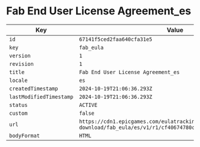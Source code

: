 # Fab End User License Agreement_es

| Key | Value |
| --- | ----- |
| `id` | `67141f5ced2faa640cfa31e5` |
| `key` | `fab_eula` |
| `version` | `1` |
| `revision` | `1` |
| `title` | `Fab End User License Agreement_es` |
| `locale` | `es` |
| `createdTimestamp` | `2024-10-19T21:06:36.293Z` |
| `lastModifiedTimestamp` | `2024-10-19T21:06:36.293Z` |
| `status` | `ACTIVE` |
| `custom` | `false` |
| `url` | `https://cdn1.epicgames.com/eulatracking-download/fab_eula/es/v1/r1/cf40674780c629bc0e55af4c6d33806a.pdf` |
| `bodyFormat` | `HTML` |
